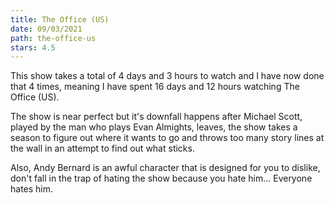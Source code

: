 ```yaml
---
title: The Office (US)
date: 09/03/2021
path: the-office-us
stars: 4.5
---
```


This show takes a total of 4 days and 3 hours to watch and I have now done that 4 times, meaning I have spent 16 days and 12 hours watching The Office (US).

The show is near perfect but it's downfall happens after Michael Scott, played by the man who plays Evan Almights, leaves, the show takes a season to figure out where it wants to go and throws too many story lines at the wall in an attempt to find out what sticks.

Also, Andy Bernard is an awful character that is designed for you to dislike, don't fall in the trap of hating the show because you hate him... Everyone hates him.

